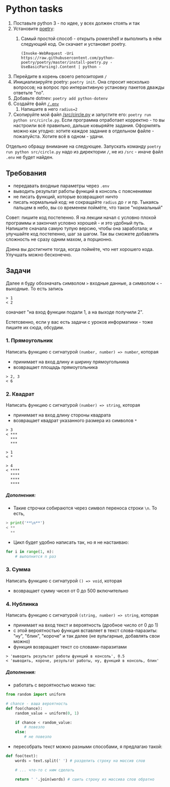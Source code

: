 # Python tasks

1. Поставьте python 3 - по идее, у всех должен стоять и так
2. Установите [poetry](https://github.com/python-poetry/poetry):
   1. Самый простой способ - открыть powershell и выполнить в нём следующий код. Он скачает и установит poetry. 
      
      `(Invoke-WebRequest -Uri https://raw.githubusercontent.com/python-poetry/poetry/master/install-poetry.py -UseBasicParsing).Content | python -`
3. Перейдите в корень своего репозитория `/`
4. Инициализируйте poetry: `poetry init`. Она спросит несколько вопросов; на вопрос про интерактивную установку пакетов дважды ответьте "no".
5. Добавьте dotnev: `poetry add python-dotenv`
6. Создайте файл [`/.env`](/.env)
   1. Напишите в него `radius=2`
7. Скопируйте мой файл [/src/circle.py](/src/circle.py) и запустите его: `poetry run python src/circle.py`. Если программа отработает корректно - то вы настроили всё правильно, дальше ковыряйте задания. Оформлять можно как угодно: хотите каждое задание в отдельном файле - пожалуйста. Хотите всё в одном - удачи.

Отдельно обращу внимание на следующее. Запускать команду `poetry run python src/circle.py` надо из директории `/`, не из `/src` - иначе файл `.env` не будет найден. 

## Требования
- передавать входные параметры через `.env`
- выводить результат работы функций в консоль с пояснениями
- не писать функций, которые возвращают ничто
- писать нормальный код: не сокращайте `radius` до `r` и пр. Тыкаясь пальцем в небо, вы со временем поймёте, что такое "нормальный"

Совет: пишите код постепенно. Я на лекции начал с условно плохой программы и закончил условно хорошей - и это удобный путь. Напишите сначала самую тупую версию, чтобы она заработала; и улучшайте код постепенно, шаг за шагом. Так вы сможете добавлять сложность не сразу одним махом, а порционно.

Дзена вы достигните тогда, когда поймёте, что нет хорошего кода. Улучшать можно бесконечно.

## Задачи

Далее я буду обозначать символом `>` входные данные, а символом `<` - выходные. То есть запись
```
> 1
< 2
```
означает "на вход функции подали 1, а на выходе получили 2".

Естетсвенно, если у вас есть задачи с уроков информатики - тоже пишите их сюда, обсудим.


### 1. Прямоугольник

Написать функцию с сигнатурой `(number, number) => number`, которая
- принимает на вход длину и ширину прямоугольника
- возвращает площадь прямоугольника
```
> 2, 3
< 6
```

### 2. Квадрат

Написать функцию с сигнатурой `(number) => string`, которая
- принимает на вход длину стороны квадрата
- возвращает квадрат указанного размера из символов `*`
```
> 3
< ***
  ***
  ***

> 1
< *

> 4
< ****
  ****
  ****
  ****
```

##### Дополнения:
- Такие строчки собираются через символ переноса строки `\n`. То есть,
```python
> print('**\n**')
< **
  **
```
- Цикл будет удобно написать так, но я не настаиваю:

```python
for i in range(1, n):
    # выполнится n раз
```


### 3. Сумма

Написать функцию с сигнатурой `() => void`, которая
- возвращает сумму чисел от 0 до 500 включительно


### 4. Нублинка

Написать функцию с сигнатурой `(string, number) => string`, которая
- принимает на вход текст и вероятность (дробное число от 0 до 1)
- с этой вероятностью функция вставляет в текст слова-паразиты: "ну", "блин", "короче" и так далее (не вульгарные, добавлять свои можно)
- функция возвращает текст со словами-паразитами

```
> 'выводить результат работы функций в консоль', 0.5
< 'выводить, короче, результат работы, ну, функций в консоль, блин'
```

##### Дополнения:
- работать с вероятностью можно так:
```python
from random import uniform

# chance - ваша вероятность
def foo(chance):
    random_value = uniform(0, 1)

    if chance < random_value:
        # повезло
    else:
        # не повезло
```

- пересобрать текст можно разными способами, я предлагаю такой:
```python
def foo(text):
    words = text.split(' ') # разделить строку на массив слов

    # ... что-то с ним сделать

    return ' '.join(words) # сшить строку из массива слов обратно
```
